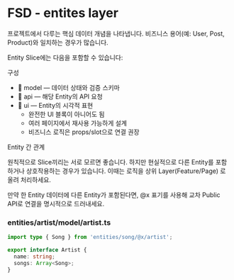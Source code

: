 # FSD - entites layer

프로젝트에서 다루는 핵심 데이터 개념을 나타냅니다.
비즈니스 용어(예: User, Post, Product)와 일치하는 경우가 많습니다.

Entity Slice에는 다음을 포함할 수 있습니다:

구성

- 📁 model — 데이터 상태와 검증 스키마
- 📁 api — 해당 Entity의 API 요청
- 📁 ui — Entity의 시각적 표현
  - 완전한 UI 블록이 아니어도 됨
  - 여러 페이지에서 재사용 가능하게 설계
  - 비즈니스 로직은 props/slot으로 연결 권장

Entity 간 관계

원칙적으로 Slice끼리는 서로 모르면 좋습니다.
하지만 현실적으로 다른 Entity를 포함하거나 상호작용하는 경우가 있습니다.
이때는 로직을 상위 Layer(Feature/Page) 로 올려 처리하세요.

만약 한 Entity 데이터에 다른 Entity가 포함된다면,
@x 표기를 사용해 교차 Public API로 연결을 명시적으로 드러내세요.

### entities/artist/model/artist.ts

```typescript
import type { Song } from 'entities/song/@x/artist';

export interface Artist {
  name: string;
  songs: Array<Song>;
}
```

